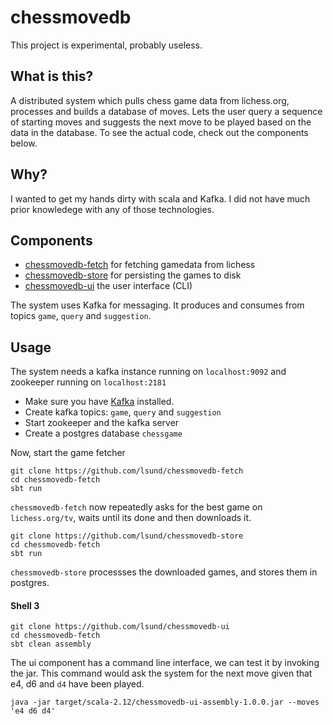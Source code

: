 # chessmovedb

This project is experimental, probably useless.

## What is this?

A distributed system which pulls chess game data from lichess.org, processes and
builds a database of moves. Lets the user query a sequence of starting moves and
suggests the next move to be played based on the data in the database. To see
the actual code, check out the components below.

## Why?

I wanted to get my hands dirty with scala and Kafka. I did not have much prior
knowledege with any of those technologies.

## Components

* [chessmovedb-fetch](https://github.com/lsund/chessmovedb-fetch) for fetching gamedata from lichess
* [chessmovedb-store](https://github.com/lsund/chessmovedb-store) for persisting
  the games to disk
* [chessmovedb-ui](https://github.com/lsund/chessmovedb-ui) the user interface (CLI)

The system uses Kafka for messaging. It produces and consumes from topics
`game`, `query` and `suggestion`.

## Usage

The system needs a kafka instance running on `localhost:9092` and zookeeper
running on `localhost:2181`

* Make sure you have [Kafka](https://kafka.apache.org/) installed.
* Create kafka topics: `game`, `query` and `suggestion`
* Start zookeeper and the kafka server
* Create a postgres database `chessgame`

Now, start the game fetcher

```shell
git clone https://github.com/lsund/chessmovedb-fetch
cd chessmovedb-fetch
sbt run
```

`chessmovedb-fetch` now repeatedly asks for the best game on `lichess.org/tv`,
waits until its done and then downloads it.

```shell
git clone https://github.com/lsund/chessmovedb-store
cd chessmovedb-fetch
sbt run
```

`chessmovedb-store` processses the downloaded games, and stores them in
postgres.

#### Shell 3

```shell
git clone https://github.com/lsund/chessmovedb-ui
cd chessmovedb-fetch
sbt clean assembly
```

The ui component has a command line interface, we can test it by invoking the
jar. This command would ask the system for the next move given that e4, d6 and
`d4` have been played.

```shell
java -jar target/scala-2.12/chessmovedb-ui-assembly-1.0.0.jar --moves 'e4 d6 d4'
```
